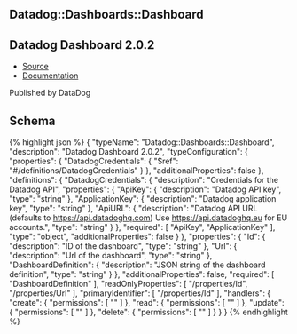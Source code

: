 
## Datadog::Dashboards::Dashboard

## Datadog Dashboard 2.0.2

- [Source]() 
- [Documentation]()

Published by DataDog

## Schema
{% highlight json %}
{
    "typeName": "Datadog::Dashboards::Dashboard",
    "description": "Datadog Dashboard 2.0.2",
    "typeConfiguration": {
        "properties": {
            "DatadogCredentials": {
                "$ref": "#/definitions/DatadogCredentials"
            }
        },
        "additionalProperties": false
    },
    "definitions": {
        "DatadogCredentials": {
            "description": "Credentials for the Datadog API",
            "properties": {
                "ApiKey": {
                    "description": "Datadog API key",
                    "type": "string"
                },
                "ApplicationKey": {
                    "description": "Datadog application key",
                    "type": "string"
                },
                "ApiURL": {
                    "description": "Datadog API URL (defaults to https://api.datadoghq.com) Use https://api.datadoghq.eu for EU accounts.",
                    "type": "string"
                }
            },
            "required": [
                "ApiKey",
                "ApplicationKey"
            ],
            "type": "object",
            "additionalProperties": false
        }
    },
    "properties": {
        "Id": {
            "description": "ID of the dashboard",
            "type": "string"
        },
        "Url": {
            "description": "Url of the dashboard",
            "type": "string"
        },
        "DashboardDefinition": {
            "description": "JSON string of the dashboard definition",
            "type": "string"
        }
    },
    "additionalProperties": false,
    "required": [
        "DashboardDefinition"
    ],
    "readOnlyProperties": [
        "/properties/Id",
        "/properties/Url"
    ],
    "primaryIdentifier": [
        "/properties/Id"
    ],
    "handlers": {
        "create": {
            "permissions": [
                ""
            ]
        },
        "read": {
            "permissions": [
                ""
            ]
        },
        "update": {
            "permissions": [
                ""
            ]
        },
        "delete": {
            "permissions": [
                ""
            ]
        }
    }
}
{% endhighlight %}
